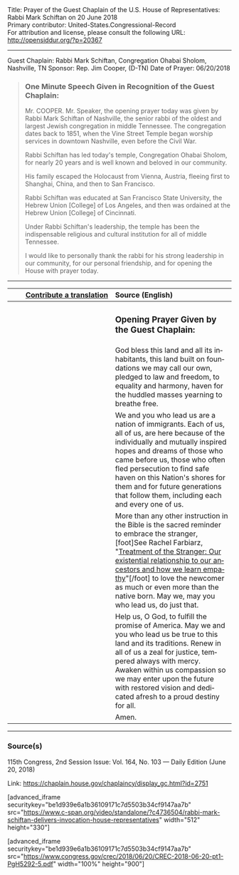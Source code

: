 <html>
<head></head>
<body>
Title: Prayer of the Guest Chaplain of the U.S. House of Representatives: Rabbi Mark Schiftan on 20 June 2018<br />
Primary contributor: United-States.Congressional-Record<br />
For attribution and license, please consult the following URL: <a href="http://opensiddur.org/?p=20367">http://opensiddur.org/?p=20367</a>
<p />
<hr />

Guest Chaplain: Rabbi Mark Schiftan, Congregation Ohabai Sholom, Nashville, TN
Sponsor: Rep. Jim Cooper, (D-TN)
Date of Prayer: 06/20/2018

<blockquote>
<h3>One Minute Speech Given in Recognition of the Guest Chaplain:</h3>
Mr. COOPER. Mr. Speaker, the opening prayer today was given by Rabbi Mark Schiftan of Nashville, the senior rabbi of the oldest and largest Jewish congregation in middle Tennessee. The congregation dates back to 1851, when the Vine Street Temple began worship services in downtown Nashville, even before the Civil War.

Rabbi Schiftan has led today's temple, Congregation Ohabai Sholom, for nearly 20 years and is well known and beloved in our community.

His family escaped the Holocaust from Vienna, Austria, fleeing first to Shanghai, China, and then to San Francisco.

Rabbi Schiftan was educated at San Francisco State University, the Hebrew Union [College] of Los Angeles, and then was ordained at the Hebrew Union [College] of Cincinnati.

Under Rabbi Schiftan's leadership, the temple has been the indispensable religious and cultural institution for all of middle Tennessee.

I would like to personally thank the rabbi for his strong leadership in our community, for our personal friendship, and for opening the House with prayer today.
</blockquote>

<hr />

<table style="margin-left: auto;margin-right: auto;" class="draggable">
<thead><tr><th id="x" style="text-align: right;"><a href="/contributing/upload/">Contribute a translation</a></th><th style="text-align: left;">Source (English)</th></tr></thead>
<tbody>
<tr><td style="vertical-align:top;" width="46%">
<div class="liturgy" lang="he">

</span></div></td>
 
<td style="vertical-align:top;" width="53%">
<div class="english" lang="en">
<h3>Opening Prayer Given by the Guest Chaplain:</h3>
</div></td></tr>


<tr><td style="vertical-align:top;" width="46%">
<div class="liturgy" lang="he">

</span></div></td>
 
<td style="vertical-align:top;" width="53%">
<div class="english" lang="en">
God 
bless this land 
and all its inhabitants, 
this land built on foundations we may call our own, 
pledged to law and freedom, 
to equality and harmony, 
haven for the huddled masses yearning to breathe free.
</div></td></tr>


<tr><td style="vertical-align:top;" width="46%">
<div class="liturgy" lang="he">

</span></div></td>
 
<td style="vertical-align:top;" width="53%">
<div class="english" lang="en">
We and you who lead us 
are a nation of immigrants. 
Each of us, 
all of us, 
are here 
because of the individually and mutually inspired hopes and dreams 
of those who came before us, 
those who often fled persecution 
to find safe haven on this Nation's shores 
for them 
and for future generations that follow them, 
including each and every one of us.
</div></td></tr>


<tr><td style="vertical-align:top;" width="46%">
<div class="liturgy" lang="he">

</span></div></td>
 
<td style="vertical-align:top;" width="53%">
<div class="english" lang="en">
More than any other instruction in the Bible 
is the sacred reminder to embrace the stranger,[foot]See Rachel Farbiarz, "<a href="https://www.myjewishlearning.com/article/treatment-of-the-stranger/">Treatment of the Stranger: Our existential relationship to our ancestors and how we learn empathy</a>"[/foot]
to love the newcomer 
as much or even more than the native born. 
May we, 
may you who lead us, 
do just that.
</div></td></tr>


<tr><td style="vertical-align:top;" width="46%">
<div class="liturgy" lang="he">

</span></div></td>
 
<td style="vertical-align:top;" width="53%">
<div class="english" lang="en">
Help us, O God, 
to fulfill the promise of America. 
May we and you who lead us 
be true to this land and its traditions. 
Renew in all of us a zeal for justice, 
tempered always with mercy. 
Awaken within us compassion 
so we may enter upon the future 
with restored vision 
and dedicated afresh 
to a proud destiny for all. 
</div></td></tr>


<tr><td style="vertical-align:top;" width="46%">
<div class="liturgy" lang="he">

</span></div></td>
 
<td style="vertical-align:top;" width="53%">
<div class="english" lang="en">
Amen.
</div></td></tr>
</tbody></table>

<hr />

<h3>Source(s)</h3>

115th Congress, 2nd Session
Issue: Vol. 164, No. 103 — Daily Edition (June 20, 2018)

Link: <a href="https://chaplain.house.gov/chaplaincy/display_gc.html?id=2751">https://chaplain.house.gov/chaplaincy/display_gc.html?id=2751</a>

[advanced_iframe securitykey="be1d939e6a1b36109171c7d5503b34cf9147aa7b" src="https://www.c-span.org/video/standalone/?c4736504/rabbi-mark-schiftan-delivers-invocation-house-representatives" width="512" height="330"]

[advanced_iframe securitykey="be1d939e6a1b36109171c7d5503b34cf9147aa7b" src="https://www.congress.gov/crec/2018/06/20/CREC-2018-06-20-pt1-PgH5292-5.pdf" width="100%" height="900"]
</body>
</html>